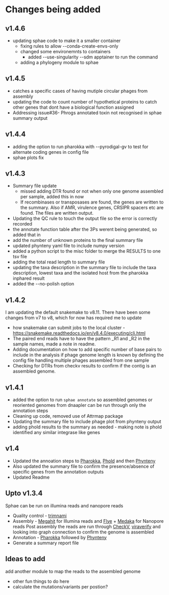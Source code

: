 # Changes being added
## v1.4.6
- updating sphae code to make it a smaller container
  - fixing rules to allow --conda-create-envs-only
  - changed some environemnts to containers
      - added --use-singularity --sdm apptainer to run the command 
  - adding a phylogeny module to sphae

## v1.4.5
- catches a specific cases of having mutiple circular phages from assembly
- updating the code to count number of hypothetical proteins to catch other genes that dont have a biological function assigned
- Addressing issue#36- Phrogs annotated toxin not recognised in sphae summary output

## v1.4.4
- adding the option to run pharokka with --pyrodigal-gv to test for alternate coding genes in config file
- sphae plots fix

## v1.4.3
- Summary file update
  - missed adding DTR found or not when only one genome assembled per sample, added this in now
  - If recombinases or transposases are found, the genes are written to the summary. Also if AMR, virulence genes, CRSIPR spacers etc are found. 
    The files are written output. 
- Updating the QC rule to touch the output file so the error is correctly recorded
- the annotate function table after the 3Ps werent being generated, so added that in
- add the number of unknown proteins to the final summary file
- updated phynteny yaml file to include numpy version
- added a python script to the misc folder to merge the RESULTS to one tsv file
- adding the total read length to summary file
- updating the taxa description in the summary file to include the taxa description, lowest taxa and the isolated host from the pharokka inphared result
- added the --no-polish option


## v1.4.2 
I am updating the default snakemake to v8.11. There have been some changes from v7 to v8, which for now has required me to update 
- how snakemake can submit jobs to the local cluster - https://snakemake.readthedocs.io/en/v8.4.0/executing/cli.html 
- The paired end reads have to have the pattern _R1 and _R2 in the sample names, made a note in readme.
- Adding documentation on how to add specific number of base pairs to include in the analysis if phage genome length is known by defining the config file handling multiple phages assembled from one sample
- Checking for DTRs from checkv results to confirm if the contig is an assembled genome.
  
## v1.4.1
- added the option to run `sphae annotate` so assembled genomes or reoriented genomes from dnaapler can be run through only the annotation steps
- Cleaning up code, removed use of Attrmap package
- Updating the summary file to include phage plot from phynteny output
- adding phold results to the summary as needed - making note is phold identified any similar integrase like genes

## v1.4
- Updated the annoation steps to [Pharokka](https://github.com/gbouras13/pharokka), [Phold](https://github.com/gbouras13/phold) and then [Phynteny](https://github.com/susiegriggo/Phynteny)
- Also updated the summary file to confirm the presence/absence of specific genes from the annotation outputs
- Updated Readme

## Upto v1.3.4
Sphae can be run on illumina reads and nanopore reads
- Quality control - [trimnami](https://github.com/beardymcjohnface/Trimnami)
- Assembly - [Megahit](https://github.com/voutcn/megahit) for Illumina reads and [Flye](https://github.com/fenderglass/Flye) + [Medaka](https://github.com/nanoporetech/medaka) for Nanopore reads
  Post assembly the reads are run through [CheckV](https://bitbucket.org/berkeleylab/CheckV/src), [viraverify](https://github.com/ablab/viralVerify) and looking into graph connection to confirm the genome is assembled 
- Annotation - [Pharokka](https://github.com/gbouras13/pharokka) followed by [Phynteny](https://github.com/susiegriggo/Phynteny)
- Generate a summary report file


## Ideas to add
add another module to map the reads to the assembled genome 
  - other fun things to do here
  - calculate the mutations/variants per postion?
